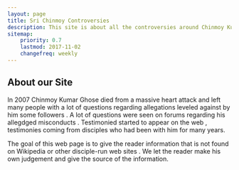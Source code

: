 ```yaml
---
layout: page
title: Sri Chinmoy Controversies
description: This site is about all the controversies around Chinmoy Kumar Ghose, aka Sri Chinmoy from the SA Ashram
sitemap:
    priority: 0.7
    lastmod: 2017-11-02
    changefreq: weekly
---
```

## About our Site

In 2007 Chinmoy Kumar Ghose died from a massive heart attack and left many people with a lot of questions 
regarding allegations leveled against by him some followers . A lot of questions were seen on forums regarding 
his allegdged misconducts . Testimonied started to appear on the web , testimonies coming from disciples who had been 
with him for many years. 

The goal of this web page is to give the reader information that is not found on Wikipedia or other 
disciple-run web sites . We let the reader make his own judgement and give the source of the information.

####

